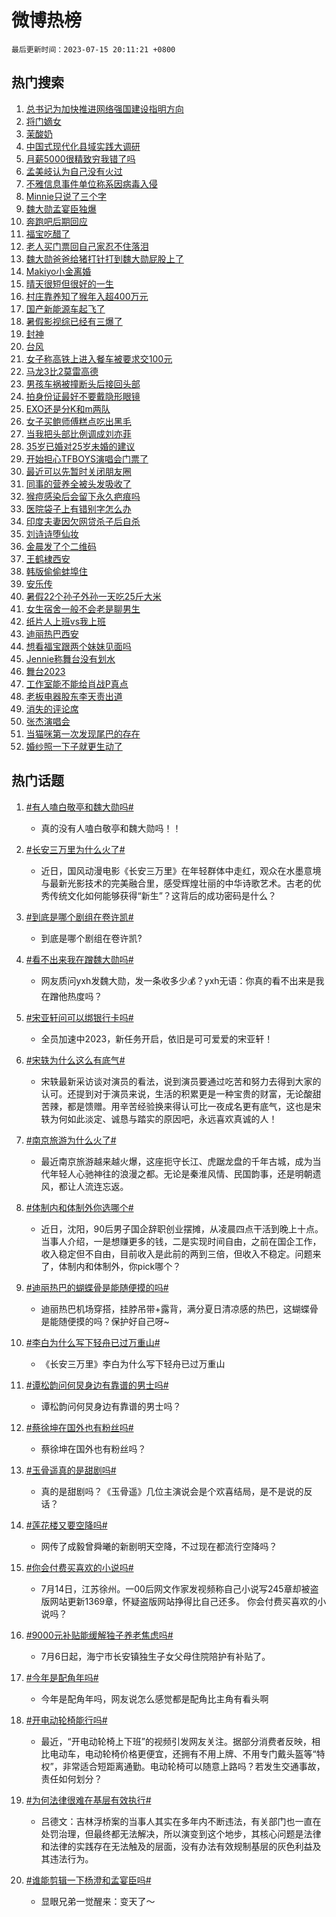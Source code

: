 # 微博热榜

`最后更新时间：2023-07-15 20:11:21 +0800`

## 热门搜索

1. [总书记为加快推进网络强国建设指明方向](https://m.weibo.cn/search?containerid=100103type%3D1%26t%3D10%26q%3D%23%E6%80%BB%E4%B9%A6%E8%AE%B0%E4%B8%BA%E5%8A%A0%E5%BF%AB%E6%8E%A8%E8%BF%9B%E7%BD%91%E7%BB%9C%E5%BC%BA%E5%9B%BD%E5%BB%BA%E8%AE%BE%E6%8C%87%E6%98%8E%E6%96%B9%E5%90%91%23&stream_entry_id=51&isnewpage=1&extparam=seat%3D1%26filter_type%3Drealtimehot%26pos%3D0%26stream_entry_id%3D51%26c_type%3D51%26dgr%3D0%26cate%3D10103%26display_time%3D1689423079%26pre_seqid%3D168942307971301970039&luicode=10000011&lfid=106003type%253D25%2526t%253D3%2526disable_hot%253D1%2526filter_type%253Drealtimehot)
1. [将门嫡女](https://m.weibo.cn/search?containerid=100103type%3D1%26t%3D10%26q%3D%23%E5%B0%86%E9%97%A8%E5%AB%A1%E5%A5%B3%23&stream_entry_id=31&isnewpage=1&extparam=seat%3D1%26cate%3D5001%26flag%3D1%26realpos%3D1%26stream_entry_id%3D31%26lcate%3D5001%26filter_type%3Drealtimehot%26pos%3D0%26q%3D%2523%25E5%25B0%2586%25E9%2597%25A8%25E5%25AB%25A1%25E5%25A5%25B3%2523%26dgr%3D0%26band_rank%3D1%26c_type%3D31%26display_time%3D1689423079%26pre_seqid%3D168942307971301970039&luicode=10000011&lfid=106003type%253D25%2526t%253D3%2526disable_hot%253D1%2526filter_type%253Drealtimehot)
1. [茉酸奶](https://m.weibo.cn/search?containerid=100103type%3D1%26t%3D10%26q%3D%E8%8C%89%E9%85%B8%E5%A5%B6&stream_entry_id=31&isnewpage=1&extparam=seat%3D1%26cate%3D5001%26flag%3D2%26realpos%3D2%26stream_entry_id%3D31%26lcate%3D5001%26filter_type%3Drealtimehot%26pos%3D1%26q%3D%25E8%258C%2589%25E9%2585%25B8%25E5%25A5%25B6%26dgr%3D0%26band_rank%3D2%26c_type%3D31%26display_time%3D1689423079%26pre_seqid%3D168942307971301970039&luicode=10000011&lfid=106003type%253D25%2526t%253D3%2526disable_hot%253D1%2526filter_type%253Drealtimehot)
1. [中国式现代化县域实践大调研](https://m.weibo.cn/search?containerid=100103type%3D1%26t%3D10%26q%3D%23%E4%B8%AD%E5%9B%BD%E5%BC%8F%E7%8E%B0%E4%BB%A3%E5%8C%96%E5%8E%BF%E5%9F%9F%E5%AE%9E%E8%B7%B5%E5%A4%A7%E8%B0%83%E7%A0%94%23&stream_entry_id=31&isnewpage=1&extparam=seat%3D1%26cate%3D5001%26flag%3D0%26realpos%3D3%26stream_entry_id%3D31%26lcate%3D5001%26filter_type%3Drealtimehot%26pos%3D2%26q%3D%2523%25E4%25B8%25AD%25E5%259B%25BD%25E5%25BC%258F%25E7%258E%25B0%25E4%25BB%25A3%25E5%258C%2596%25E5%258E%25BF%25E5%259F%259F%25E5%25AE%259E%25E8%25B7%25B5%25E5%25A4%25A7%25E8%25B0%2583%25E7%25A0%2594%2523%26dgr%3D0%26band_rank%3D3%26c_type%3D31%26display_time%3D1689423079%26pre_seqid%3D168942307971301970039&luicode=10000011&lfid=106003type%253D25%2526t%253D3%2526disable_hot%253D1%2526filter_type%253Drealtimehot)
1. [月薪5000很精致穷我错了吗](https://m.weibo.cn/search?containerid=100103type%3D1%26t%3D10%26q%3D%E6%9C%88%E8%96%AA5000%E5%BE%88%E7%B2%BE%E8%87%B4%E7%A9%B7%E6%88%91%E9%94%99%E4%BA%86%E5%90%97&stream_entry_id=31&isnewpage=1&extparam=seat%3D1%26cate%3D5001%26stream_entry_id%3D31%26lcate%3D5001%26filter_type%3Drealtimehot%26adid%3D196247%26q%3D%25E6%259C%2588%25E8%2596%25AA5000%25E5%25BE%2588%25E7%25B2%25BE%25E8%2587%25B4%25E7%25A9%25B7%25E6%2588%2591%25E9%2594%2599%25E4%25BA%2586%25E5%2590%2597%26dgr%3D0%26is_ad_pos%3D1%26c_type%3D31%26pos%3D3%26band_rank%3D4%26display_time%3D1689423079%26pre_seqid%3D168942307971301970039&luicode=10000011&lfid=106003type%253D25%2526t%253D3%2526disable_hot%253D1%2526filter_type%253Drealtimehot)
1. [孟美岐认为自己没有火过](https://m.weibo.cn/search?containerid=100103type%3D1%26t%3D10%26q%3D%23%E5%AD%9F%E7%BE%8E%E5%B2%90%E8%AE%A4%E4%B8%BA%E8%87%AA%E5%B7%B1%E6%B2%A1%E6%9C%89%E7%81%AB%E8%BF%87%23&stream_entry_id=31&isnewpage=1&extparam=seat%3D1%26cate%3D5001%26flag%3D1%26realpos%3D4%26stream_entry_id%3D31%26lcate%3D5001%26filter_type%3Drealtimehot%26pos%3D4%26q%3D%2523%25E5%25AD%259F%25E7%25BE%258E%25E5%25B2%2590%25E8%25AE%25A4%25E4%25B8%25BA%25E8%2587%25AA%25E5%25B7%25B1%25E6%25B2%25A1%25E6%259C%2589%25E7%2581%25AB%25E8%25BF%2587%2523%26dgr%3D0%26band_rank%3D4%26c_type%3D31%26display_time%3D1689423079%26pre_seqid%3D168942307971301970039&luicode=10000011&lfid=106003type%253D25%2526t%253D3%2526disable_hot%253D1%2526filter_type%253Drealtimehot)
1. [不雅信息事件单位称系因病毒入侵](https://m.weibo.cn/search?containerid=100103type%3D1%26t%3D10%26q%3D%23%E4%B8%8D%E9%9B%85%E4%BF%A1%E6%81%AF%E4%BA%8B%E4%BB%B6%E5%8D%95%E4%BD%8D%E7%A7%B0%E7%B3%BB%E5%9B%A0%E7%97%85%E6%AF%92%E5%85%A5%E4%BE%B5%23&stream_entry_id=31&isnewpage=1&extparam=seat%3D1%26cate%3D5001%26flag%3D0%26realpos%3D5%26stream_entry_id%3D31%26lcate%3D5001%26filter_type%3Drealtimehot%26pos%3D5%26q%3D%2523%25E4%25B8%258D%25E9%259B%2585%25E4%25BF%25A1%25E6%2581%25AF%25E4%25BA%258B%25E4%25BB%25B6%25E5%258D%2595%25E4%25BD%258D%25E7%25A7%25B0%25E7%25B3%25BB%25E5%259B%25A0%25E7%2597%2585%25E6%25AF%2592%25E5%2585%25A5%25E4%25BE%25B5%2523%26dgr%3D0%26band_rank%3D5%26c_type%3D31%26display_time%3D1689423079%26pre_seqid%3D168942307971301970039&luicode=10000011&lfid=106003type%253D25%2526t%253D3%2526disable_hot%253D1%2526filter_type%253Drealtimehot)
1. [Minnie只说了三个字](https://m.weibo.cn/search?containerid=100103type%3D1%26t%3D10%26q%3D%23Minnie%E5%8F%AA%E8%AF%B4%E4%BA%86%E4%B8%89%E4%B8%AA%E5%AD%97%23&stream_entry_id=31&isnewpage=1&extparam=seat%3D1%26cate%3D5001%26flag%3D0%26realpos%3D6%26stream_entry_id%3D31%26lcate%3D5001%26filter_type%3Drealtimehot%26pos%3D6%26q%3D%2523Minnie%25E5%258F%25AA%25E8%25AF%25B4%25E4%25BA%2586%25E4%25B8%2589%25E4%25B8%25AA%25E5%25AD%2597%2523%26dgr%3D0%26band_rank%3D6%26c_type%3D31%26display_time%3D1689423079%26pre_seqid%3D168942307971301970039&luicode=10000011&lfid=106003type%253D25%2526t%253D3%2526disable_hot%253D1%2526filter_type%253Drealtimehot)
1. [魏大勋孟宴臣独爆](https://m.weibo.cn/search?containerid=100103type%3D1%26t%3D10%26q%3D%23%E9%AD%8F%E5%A4%A7%E5%8B%8B%E5%AD%9F%E5%AE%B4%E8%87%A3%E7%8B%AC%E7%88%86%23&stream_entry_id=31&isnewpage=1&extparam=seat%3D1%26cate%3D5001%26flag%3D0%26realpos%3D7%26stream_entry_id%3D31%26lcate%3D5001%26filter_type%3Drealtimehot%26pos%3D7%26q%3D%2523%25E9%25AD%258F%25E5%25A4%25A7%25E5%258B%258B%25E5%25AD%259F%25E5%25AE%25B4%25E8%2587%25A3%25E7%258B%25AC%25E7%2588%2586%2523%26dgr%3D0%26band_rank%3D7%26c_type%3D31%26display_time%3D1689423079%26pre_seqid%3D168942307971301970039&luicode=10000011&lfid=106003type%253D25%2526t%253D3%2526disable_hot%253D1%2526filter_type%253Drealtimehot)
1. [奔跑吧后期回应](https://m.weibo.cn/search?containerid=100103type%3D1%26t%3D10%26q%3D%23%E5%A5%94%E8%B7%91%E5%90%A7%E5%90%8E%E6%9C%9F%E5%9B%9E%E5%BA%94%23&stream_entry_id=31&isnewpage=1&extparam=seat%3D1%26cate%3D5001%26flag%3D2%26realpos%3D8%26stream_entry_id%3D31%26lcate%3D5001%26filter_type%3Drealtimehot%26pos%3D8%26q%3D%2523%25E5%25A5%2594%25E8%25B7%2591%25E5%2590%25A7%25E5%2590%258E%25E6%259C%259F%25E5%259B%259E%25E5%25BA%2594%2523%26dgr%3D0%26band_rank%3D8%26c_type%3D31%26display_time%3D1689423079%26pre_seqid%3D168942307971301970039&luicode=10000011&lfid=106003type%253D25%2526t%253D3%2526disable_hot%253D1%2526filter_type%253Drealtimehot)
1. [福宝吃醋了](https://m.weibo.cn/search?containerid=100103type%3D1%26t%3D10%26q%3D%23%E7%A6%8F%E5%AE%9D%E5%90%83%E9%86%8B%E4%BA%86%23&stream_entry_id=31&isnewpage=1&extparam=seat%3D1%26cate%3D5001%26flag%3D32768%26realpos%3D9%26stream_entry_id%3D31%26lcate%3D5001%26filter_type%3Drealtimehot%26pos%3D9%26q%3D%2523%25E7%25A6%258F%25E5%25AE%259D%25E5%2590%2583%25E9%2586%258B%25E4%25BA%2586%2523%26dgr%3D0%26band_rank%3D9%26c_type%3D31%26display_time%3D1689423079%26pre_seqid%3D168942307971301970039&luicode=10000011&lfid=106003type%253D25%2526t%253D3%2526disable_hot%253D1%2526filter_type%253Drealtimehot)
1. [老人买门票回自己家忍不住落泪](https://m.weibo.cn/search?containerid=100103type%3D1%26t%3D10%26q%3D%23%E8%80%81%E4%BA%BA%E4%B9%B0%E9%97%A8%E7%A5%A8%E5%9B%9E%E8%87%AA%E5%B7%B1%E5%AE%B6%E5%BF%8D%E4%B8%8D%E4%BD%8F%E8%90%BD%E6%B3%AA%23&stream_entry_id=31&isnewpage=1&extparam=seat%3D1%26cate%3D5001%26flag%3D0%26realpos%3D10%26stream_entry_id%3D31%26lcate%3D5001%26filter_type%3Drealtimehot%26pos%3D10%26q%3D%2523%25E8%2580%2581%25E4%25BA%25BA%25E4%25B9%25B0%25E9%2597%25A8%25E7%25A5%25A8%25E5%259B%259E%25E8%2587%25AA%25E5%25B7%25B1%25E5%25AE%25B6%25E5%25BF%258D%25E4%25B8%258D%25E4%25BD%258F%25E8%2590%25BD%25E6%25B3%25AA%2523%26dgr%3D0%26band_rank%3D10%26c_type%3D31%26display_time%3D1689423079%26pre_seqid%3D168942307971301970039&luicode=10000011&lfid=106003type%253D25%2526t%253D3%2526disable_hot%253D1%2526filter_type%253Drealtimehot)
1. [魏大勋爸爸给猪打针打到魏大勋屁股上了](https://m.weibo.cn/search?containerid=100103type%3D1%26t%3D10%26q%3D%23%E9%AD%8F%E5%A4%A7%E5%8B%8B%E7%88%B8%E7%88%B8%E7%BB%99%E7%8C%AA%E6%89%93%E9%92%88%E6%89%93%E5%88%B0%E9%AD%8F%E5%A4%A7%E5%8B%8B%E5%B1%81%E8%82%A1%E4%B8%8A%E4%BA%86%23&stream_entry_id=31&isnewpage=1&extparam=seat%3D1%26cate%3D5001%26flag%3D2%26realpos%3D11%26stream_entry_id%3D31%26lcate%3D5001%26filter_type%3Drealtimehot%26pos%3D11%26q%3D%2523%25E9%25AD%258F%25E5%25A4%25A7%25E5%258B%258B%25E7%2588%25B8%25E7%2588%25B8%25E7%25BB%2599%25E7%258C%25AA%25E6%2589%2593%25E9%2592%2588%25E6%2589%2593%25E5%2588%25B0%25E9%25AD%258F%25E5%25A4%25A7%25E5%258B%258B%25E5%25B1%2581%25E8%2582%25A1%25E4%25B8%258A%25E4%25BA%2586%2523%26dgr%3D0%26band_rank%3D11%26c_type%3D31%26display_time%3D1689423079%26pre_seqid%3D168942307971301970039&luicode=10000011&lfid=106003type%253D25%2526t%253D3%2526disable_hot%253D1%2526filter_type%253Drealtimehot)
1. [Makiyo小金离婚](https://m.weibo.cn/search?containerid=100103type%3D1%26t%3D10%26q%3D%23Makiyo%E5%B0%8F%E9%87%91%E7%A6%BB%E5%A9%9A%23&stream_entry_id=31&isnewpage=1&extparam=seat%3D1%26cate%3D5001%26flag%3D2%26realpos%3D12%26stream_entry_id%3D31%26lcate%3D5001%26filter_type%3Drealtimehot%26pos%3D12%26q%3D%2523Makiyo%25E5%25B0%258F%25E9%2587%2591%25E7%25A6%25BB%25E5%25A9%259A%2523%26dgr%3D0%26band_rank%3D12%26c_type%3D31%26display_time%3D1689423079%26pre_seqid%3D168942307971301970039&luicode=10000011&lfid=106003type%253D25%2526t%253D3%2526disable_hot%253D1%2526filter_type%253Drealtimehot)
1. [晴天很短但很好的一生](https://m.weibo.cn/search?containerid=100103type%3D1%26t%3D10%26q%3D%E6%99%B4%E5%A4%A9%E5%BE%88%E7%9F%AD%E4%BD%86%E5%BE%88%E5%A5%BD%E7%9A%84%E4%B8%80%E7%94%9F&stream_entry_id=31&isnewpage=1&extparam=seat%3D1%26cate%3D5001%26flag%3D0%26realpos%3D13%26stream_entry_id%3D31%26lcate%3D5001%26filter_type%3Drealtimehot%26pos%3D13%26q%3D%25E6%2599%25B4%25E5%25A4%25A9%25E5%25BE%2588%25E7%259F%25AD%25E4%25BD%2586%25E5%25BE%2588%25E5%25A5%25BD%25E7%259A%2584%25E4%25B8%2580%25E7%2594%259F%26dgr%3D0%26band_rank%3D13%26c_type%3D31%26display_time%3D1689423079%26pre_seqid%3D168942307971301970039&luicode=10000011&lfid=106003type%253D25%2526t%253D3%2526disable_hot%253D1%2526filter_type%253Drealtimehot)
1. [村庄靠养知了猴年入超400万元](https://m.weibo.cn/search?containerid=100103type%3D1%26t%3D10%26q%3D%23%E6%9D%91%E5%BA%84%E9%9D%A0%E5%85%BB%E7%9F%A5%E4%BA%86%E7%8C%B4%E5%B9%B4%E5%85%A5%E8%B6%85400%E4%B8%87%E5%85%83%23&stream_entry_id=31&isnewpage=1&extparam=seat%3D1%26cate%3D5001%26flag%3D32768%26realpos%3D14%26stream_entry_id%3D31%26lcate%3D5001%26filter_type%3Drealtimehot%26pos%3D14%26q%3D%2523%25E6%259D%2591%25E5%25BA%2584%25E9%259D%25A0%25E5%2585%25BB%25E7%259F%25A5%25E4%25BA%2586%25E7%258C%25B4%25E5%25B9%25B4%25E5%2585%25A5%25E8%25B6%2585400%25E4%25B8%2587%25E5%2585%2583%2523%26dgr%3D0%26band_rank%3D14%26c_type%3D31%26display_time%3D1689423079%26pre_seqid%3D168942307971301970039&luicode=10000011&lfid=106003type%253D25%2526t%253D3%2526disable_hot%253D1%2526filter_type%253Drealtimehot)
1. [国产新能源车起飞了](https://m.weibo.cn/search?containerid=100103type%3D1%26t%3D10%26q%3D%23%E5%9B%BD%E4%BA%A7%E6%96%B0%E8%83%BD%E6%BA%90%E8%BD%A6%E8%B5%B7%E9%A3%9E%E4%BA%86%23&stream_entry_id=31&isnewpage=1&extparam=seat%3D1%26cate%3D5001%26flag%3D0%26realpos%3D15%26stream_entry_id%3D31%26lcate%3D5001%26adid%3D196343%26q%3D%2523%25E5%259B%25BD%25E4%25BA%25A7%25E6%2596%25B0%25E8%2583%25BD%25E6%25BA%2590%25E8%25BD%25A6%25E8%25B5%25B7%25E9%25A3%259E%25E4%25BA%2586%2523%26dgr%3D0%26band_rank%3D15%26c_type%3D31%26pos%3D15%26filter_type%3Drealtimehot%26display_time%3D1689423079%26pre_seqid%3D168942307971301970039&luicode=10000011&lfid=106003type%253D25%2526t%253D3%2526disable_hot%253D1%2526filter_type%253Drealtimehot)
1. [暑假影视综已经有三爆了](https://m.weibo.cn/search?containerid=100103type%3D1%26t%3D10%26q%3D%23%E6%9A%91%E5%81%87%E5%BD%B1%E8%A7%86%E7%BB%BC%E5%B7%B2%E7%BB%8F%E6%9C%89%E4%B8%89%E7%88%86%E4%BA%86%23&stream_entry_id=31&isnewpage=1&extparam=seat%3D1%26cate%3D5001%26flag%3D0%26realpos%3D16%26stream_entry_id%3D31%26lcate%3D5001%26filter_type%3Drealtimehot%26pos%3D16%26q%3D%2523%25E6%259A%2591%25E5%2581%2587%25E5%25BD%25B1%25E8%25A7%2586%25E7%25BB%25BC%25E5%25B7%25B2%25E7%25BB%258F%25E6%259C%2589%25E4%25B8%2589%25E7%2588%2586%25E4%25BA%2586%2523%26dgr%3D0%26band_rank%3D16%26c_type%3D31%26display_time%3D1689423079%26pre_seqid%3D168942307971301970039&luicode=10000011&lfid=106003type%253D25%2526t%253D3%2526disable_hot%253D1%2526filter_type%253Drealtimehot)
1. [封神](https://m.weibo.cn/search?containerid=100103type%3D1%26t%3D10%26q%3D%E5%B0%81%E7%A5%9E&stream_entry_id=31&isnewpage=1&extparam=seat%3D1%26cate%3D5001%26flag%3D1%26realpos%3D17%26stream_entry_id%3D31%26lcate%3D5001%26filter_type%3Drealtimehot%26pos%3D17%26q%3D%25E5%25B0%2581%25E7%25A5%259E%26dgr%3D0%26band_rank%3D17%26c_type%3D31%26display_time%3D1689423079%26pre_seqid%3D168942307971301970039&luicode=10000011&lfid=106003type%253D25%2526t%253D3%2526disable_hot%253D1%2526filter_type%253Drealtimehot)
1. [台风](https://m.weibo.cn/search?containerid=100103type%3D1%26t%3D10%26q%3D%E5%8F%B0%E9%A3%8E&stream_entry_id=31&isnewpage=1&extparam=seat%3D1%26cate%3D5001%26flag%3D0%26realpos%3D18%26stream_entry_id%3D31%26lcate%3D5001%26filter_type%3Drealtimehot%26pos%3D18%26q%3D%25E5%258F%25B0%25E9%25A3%258E%26dgr%3D0%26band_rank%3D18%26c_type%3D31%26display_time%3D1689423079%26pre_seqid%3D168942307971301970039&luicode=10000011&lfid=106003type%253D25%2526t%253D3%2526disable_hot%253D1%2526filter_type%253Drealtimehot)
1. [女子称高铁上进入餐车被要求交100元](https://m.weibo.cn/search?containerid=100103type%3D1%26t%3D10%26q%3D%23%E5%A5%B3%E5%AD%90%E7%A7%B0%E9%AB%98%E9%93%81%E4%B8%8A%E8%BF%9B%E5%85%A5%E9%A4%90%E8%BD%A6%E8%A2%AB%E8%A6%81%E6%B1%82%E4%BA%A4100%E5%85%83%23&stream_entry_id=31&isnewpage=1&extparam=seat%3D1%26cate%3D5001%26flag%3D0%26realpos%3D19%26stream_entry_id%3D31%26lcate%3D5001%26filter_type%3Drealtimehot%26pos%3D19%26q%3D%2523%25E5%25A5%25B3%25E5%25AD%2590%25E7%25A7%25B0%25E9%25AB%2598%25E9%2593%2581%25E4%25B8%258A%25E8%25BF%259B%25E5%2585%25A5%25E9%25A4%2590%25E8%25BD%25A6%25E8%25A2%25AB%25E8%25A6%2581%25E6%25B1%2582%25E4%25BA%25A4100%25E5%2585%2583%2523%26dgr%3D0%26band_rank%3D19%26c_type%3D31%26display_time%3D1689423079%26pre_seqid%3D168942307971301970039&luicode=10000011&lfid=106003type%253D25%2526t%253D3%2526disable_hot%253D1%2526filter_type%253Drealtimehot)
1. [马龙3比2莫雷高德](https://m.weibo.cn/search?containerid=100103type%3D1%26t%3D10%26q%3D%23%E9%A9%AC%E9%BE%993%E6%AF%942%E8%8E%AB%E9%9B%B7%E9%AB%98%E5%BE%B7%23&stream_entry_id=31&isnewpage=1&extparam=seat%3D1%26cate%3D5001%26flag%3D1%26realpos%3D20%26stream_entry_id%3D31%26lcate%3D5001%26filter_type%3Drealtimehot%26pos%3D20%26q%3D%2523%25E9%25A9%25AC%25E9%25BE%25993%25E6%25AF%25942%25E8%258E%25AB%25E9%259B%25B7%25E9%25AB%2598%25E5%25BE%25B7%2523%26dgr%3D0%26band_rank%3D20%26c_type%3D31%26display_time%3D1689423079%26pre_seqid%3D168942307971301970039&luicode=10000011&lfid=106003type%253D25%2526t%253D3%2526disable_hot%253D1%2526filter_type%253Drealtimehot)
1. [男孩车祸被撞断头后接回头部](https://m.weibo.cn/search?containerid=100103type%3D1%26t%3D10%26q%3D%23%E7%94%B7%E5%AD%A9%E8%BD%A6%E7%A5%B8%E8%A2%AB%E6%92%9E%E6%96%AD%E5%A4%B4%E5%90%8E%E6%8E%A5%E5%9B%9E%E5%A4%B4%E9%83%A8%23&stream_entry_id=31&isnewpage=1&extparam=seat%3D1%26cate%3D5001%26flag%3D1%26realpos%3D21%26stream_entry_id%3D31%26lcate%3D5001%26filter_type%3Drealtimehot%26pos%3D21%26q%3D%2523%25E7%2594%25B7%25E5%25AD%25A9%25E8%25BD%25A6%25E7%25A5%25B8%25E8%25A2%25AB%25E6%2592%259E%25E6%2596%25AD%25E5%25A4%25B4%25E5%2590%258E%25E6%258E%25A5%25E5%259B%259E%25E5%25A4%25B4%25E9%2583%25A8%2523%26dgr%3D0%26band_rank%3D21%26c_type%3D31%26display_time%3D1689423079%26pre_seqid%3D168942307971301970039&luicode=10000011&lfid=106003type%253D25%2526t%253D3%2526disable_hot%253D1%2526filter_type%253Drealtimehot)
1. [拍身份证最好不要戴隐形眼镜](https://m.weibo.cn/search?containerid=100103type%3D1%26t%3D10%26q%3D%23%E6%8B%8D%E8%BA%AB%E4%BB%BD%E8%AF%81%E6%9C%80%E5%A5%BD%E4%B8%8D%E8%A6%81%E6%88%B4%E9%9A%90%E5%BD%A2%E7%9C%BC%E9%95%9C%23&stream_entry_id=31&isnewpage=1&extparam=seat%3D1%26cate%3D5001%26flag%3D1%26realpos%3D22%26stream_entry_id%3D31%26lcate%3D5001%26filter_type%3Drealtimehot%26pos%3D22%26q%3D%2523%25E6%258B%258D%25E8%25BA%25AB%25E4%25BB%25BD%25E8%25AF%2581%25E6%259C%2580%25E5%25A5%25BD%25E4%25B8%258D%25E8%25A6%2581%25E6%2588%25B4%25E9%259A%2590%25E5%25BD%25A2%25E7%259C%25BC%25E9%2595%259C%2523%26dgr%3D0%26band_rank%3D22%26c_type%3D31%26display_time%3D1689423079%26pre_seqid%3D168942307971301970039&luicode=10000011&lfid=106003type%253D25%2526t%253D3%2526disable_hot%253D1%2526filter_type%253Drealtimehot)
1. [EXO还是分K和m两队](https://m.weibo.cn/search?containerid=100103type%3D1%26t%3D10%26q%3D%23EXO%E8%BF%98%E6%98%AF%E5%88%86K%E5%92%8Cm%E4%B8%A4%E9%98%9F%23&stream_entry_id=31&isnewpage=1&extparam=seat%3D1%26cate%3D5001%26flag%3D1%26realpos%3D23%26stream_entry_id%3D31%26lcate%3D5001%26filter_type%3Drealtimehot%26pos%3D23%26q%3D%2523EXO%25E8%25BF%2598%25E6%2598%25AF%25E5%2588%2586K%25E5%2592%258Cm%25E4%25B8%25A4%25E9%2598%259F%2523%26dgr%3D0%26band_rank%3D23%26c_type%3D31%26display_time%3D1689423079%26pre_seqid%3D168942307971301970039&luicode=10000011&lfid=106003type%253D25%2526t%253D3%2526disable_hot%253D1%2526filter_type%253Drealtimehot)
1. [女子买鲍师傅糕点吃出黑毛](https://m.weibo.cn/search?containerid=100103type%3D1%26t%3D10%26q%3D%23%E5%A5%B3%E5%AD%90%E4%B9%B0%E9%B2%8D%E5%B8%88%E5%82%85%E7%B3%95%E7%82%B9%E5%90%83%E5%87%BA%E9%BB%91%E6%AF%9B%23&stream_entry_id=31&isnewpage=1&extparam=seat%3D1%26cate%3D5001%26flag%3D1%26realpos%3D24%26stream_entry_id%3D31%26lcate%3D5001%26filter_type%3Drealtimehot%26pos%3D24%26q%3D%2523%25E5%25A5%25B3%25E5%25AD%2590%25E4%25B9%25B0%25E9%25B2%258D%25E5%25B8%2588%25E5%2582%2585%25E7%25B3%2595%25E7%2582%25B9%25E5%2590%2583%25E5%2587%25BA%25E9%25BB%2591%25E6%25AF%259B%2523%26dgr%3D0%26band_rank%3D24%26c_type%3D31%26display_time%3D1689423079%26pre_seqid%3D168942307971301970039&luicode=10000011&lfid=106003type%253D25%2526t%253D3%2526disable_hot%253D1%2526filter_type%253Drealtimehot)
1. [当我把头部比例调成刘亦菲](https://m.weibo.cn/search?containerid=100103type%3D1%26t%3D10%26q%3D%23%E5%BD%93%E6%88%91%E6%8A%8A%E5%A4%B4%E9%83%A8%E6%AF%94%E4%BE%8B%E8%B0%83%E6%88%90%E5%88%98%E4%BA%A6%E8%8F%B2%23&stream_entry_id=31&isnewpage=1&extparam=seat%3D1%26cate%3D5001%26flag%3D1%26realpos%3D25%26stream_entry_id%3D31%26lcate%3D5001%26filter_type%3Drealtimehot%26pos%3D25%26q%3D%2523%25E5%25BD%2593%25E6%2588%2591%25E6%258A%258A%25E5%25A4%25B4%25E9%2583%25A8%25E6%25AF%2594%25E4%25BE%258B%25E8%25B0%2583%25E6%2588%2590%25E5%2588%2598%25E4%25BA%25A6%25E8%258F%25B2%2523%26dgr%3D0%26band_rank%3D25%26c_type%3D31%26display_time%3D1689423079%26pre_seqid%3D168942307971301970039&luicode=10000011&lfid=106003type%253D25%2526t%253D3%2526disable_hot%253D1%2526filter_type%253Drealtimehot)
1. [35岁已婚对25岁未婚的建议](https://m.weibo.cn/search?containerid=100103type%3D1%26t%3D10%26q%3D%2335%E5%B2%81%E5%B7%B2%E5%A9%9A%E5%AF%B925%E5%B2%81%E6%9C%AA%E5%A9%9A%E7%9A%84%E5%BB%BA%E8%AE%AE%23&stream_entry_id=31&isnewpage=1&extparam=seat%3D1%26cate%3D5001%26flag%3D0%26realpos%3D26%26stream_entry_id%3D31%26lcate%3D5001%26filter_type%3Drealtimehot%26pos%3D26%26q%3D%252335%25E5%25B2%2581%25E5%25B7%25B2%25E5%25A9%259A%25E5%25AF%25B925%25E5%25B2%2581%25E6%259C%25AA%25E5%25A9%259A%25E7%259A%2584%25E5%25BB%25BA%25E8%25AE%25AE%2523%26dgr%3D0%26band_rank%3D26%26c_type%3D31%26display_time%3D1689423079%26pre_seqid%3D168942307971301970039&luicode=10000011&lfid=106003type%253D25%2526t%253D3%2526disable_hot%253D1%2526filter_type%253Drealtimehot)
1. [开始担心TFBOYS演唱会门票了](https://m.weibo.cn/search?containerid=100103type%3D1%26t%3D10%26q%3D%23%E5%BC%80%E5%A7%8B%E6%8B%85%E5%BF%83TFBOYS%E6%BC%94%E5%94%B1%E4%BC%9A%E9%97%A8%E7%A5%A8%E4%BA%86%23&stream_entry_id=31&isnewpage=1&extparam=seat%3D1%26cate%3D5001%26flag%3D0%26realpos%3D27%26stream_entry_id%3D31%26lcate%3D5001%26filter_type%3Drealtimehot%26pos%3D27%26q%3D%2523%25E5%25BC%2580%25E5%25A7%258B%25E6%258B%2585%25E5%25BF%2583TFBOYS%25E6%25BC%2594%25E5%2594%25B1%25E4%25BC%259A%25E9%2597%25A8%25E7%25A5%25A8%25E4%25BA%2586%2523%26dgr%3D0%26band_rank%3D27%26c_type%3D31%26display_time%3D1689423079%26pre_seqid%3D168942307971301970039&luicode=10000011&lfid=106003type%253D25%2526t%253D3%2526disable_hot%253D1%2526filter_type%253Drealtimehot)
1. [最近可以先暂时关闭朋友圈](https://m.weibo.cn/search?containerid=100103type%3D1%26t%3D10%26q%3D%23%E6%9C%80%E8%BF%91%E5%8F%AF%E4%BB%A5%E5%85%88%E6%9A%82%E6%97%B6%E5%85%B3%E9%97%AD%E6%9C%8B%E5%8F%8B%E5%9C%88%23&stream_entry_id=31&isnewpage=1&extparam=seat%3D1%26cate%3D5001%26flag%3D1%26realpos%3D28%26stream_entry_id%3D31%26lcate%3D5001%26filter_type%3Drealtimehot%26pos%3D28%26q%3D%2523%25E6%259C%2580%25E8%25BF%2591%25E5%258F%25AF%25E4%25BB%25A5%25E5%2585%2588%25E6%259A%2582%25E6%2597%25B6%25E5%2585%25B3%25E9%2597%25AD%25E6%259C%258B%25E5%258F%258B%25E5%259C%2588%2523%26dgr%3D0%26band_rank%3D28%26c_type%3D31%26display_time%3D1689423079%26pre_seqid%3D168942307971301970039&luicode=10000011&lfid=106003type%253D25%2526t%253D3%2526disable_hot%253D1%2526filter_type%253Drealtimehot)
1. [同事的营养全被头发吸收了](https://m.weibo.cn/search?containerid=100103type%3D1%26t%3D10%26q%3D%23%E5%90%8C%E4%BA%8B%E7%9A%84%E8%90%A5%E5%85%BB%E5%85%A8%E8%A2%AB%E5%A4%B4%E5%8F%91%E5%90%B8%E6%94%B6%E4%BA%86%23&stream_entry_id=31&isnewpage=1&extparam=seat%3D1%26cate%3D5001%26flag%3D1%26realpos%3D29%26stream_entry_id%3D31%26lcate%3D5001%26filter_type%3Drealtimehot%26pos%3D29%26q%3D%2523%25E5%2590%258C%25E4%25BA%258B%25E7%259A%2584%25E8%2590%25A5%25E5%2585%25BB%25E5%2585%25A8%25E8%25A2%25AB%25E5%25A4%25B4%25E5%258F%2591%25E5%2590%25B8%25E6%2594%25B6%25E4%25BA%2586%2523%26dgr%3D0%26band_rank%3D29%26c_type%3D31%26display_time%3D1689423079%26pre_seqid%3D168942307971301970039&luicode=10000011&lfid=106003type%253D25%2526t%253D3%2526disable_hot%253D1%2526filter_type%253Drealtimehot)
1. [猴痘感染后会留下永久疤痕吗](https://m.weibo.cn/search?containerid=100103type%3D1%26t%3D10%26q%3D%23%E7%8C%B4%E7%97%98%E6%84%9F%E6%9F%93%E5%90%8E%E4%BC%9A%E7%95%99%E4%B8%8B%E6%B0%B8%E4%B9%85%E7%96%A4%E7%97%95%E5%90%97%23&stream_entry_id=31&isnewpage=1&extparam=seat%3D1%26cate%3D5001%26flag%3D0%26realpos%3D30%26stream_entry_id%3D31%26lcate%3D5001%26filter_type%3Drealtimehot%26pos%3D30%26q%3D%2523%25E7%258C%25B4%25E7%2597%2598%25E6%2584%259F%25E6%259F%2593%25E5%2590%258E%25E4%25BC%259A%25E7%2595%2599%25E4%25B8%258B%25E6%25B0%25B8%25E4%25B9%2585%25E7%2596%25A4%25E7%2597%2595%25E5%2590%2597%2523%26dgr%3D0%26band_rank%3D30%26c_type%3D31%26display_time%3D1689423079%26pre_seqid%3D168942307971301970039&luicode=10000011&lfid=106003type%253D25%2526t%253D3%2526disable_hot%253D1%2526filter_type%253Drealtimehot)
1. [医院袋子上有错别字怎么办](https://m.weibo.cn/search?containerid=100103type%3D1%26t%3D10%26q%3D%23%E5%8C%BB%E9%99%A2%E8%A2%8B%E5%AD%90%E4%B8%8A%E6%9C%89%E9%94%99%E5%88%AB%E5%AD%97%E6%80%8E%E4%B9%88%E5%8A%9E%23&stream_entry_id=31&isnewpage=1&extparam=seat%3D1%26cate%3D5001%26flag%3D1%26realpos%3D31%26stream_entry_id%3D31%26lcate%3D5001%26filter_type%3Drealtimehot%26pos%3D31%26q%3D%2523%25E5%258C%25BB%25E9%2599%25A2%25E8%25A2%258B%25E5%25AD%2590%25E4%25B8%258A%25E6%259C%2589%25E9%2594%2599%25E5%2588%25AB%25E5%25AD%2597%25E6%2580%258E%25E4%25B9%2588%25E5%258A%259E%2523%26dgr%3D0%26band_rank%3D31%26c_type%3D31%26display_time%3D1689423079%26pre_seqid%3D168942307971301970039&luicode=10000011&lfid=106003type%253D25%2526t%253D3%2526disable_hot%253D1%2526filter_type%253Drealtimehot)
1. [印度夫妻因欠网贷杀子后自杀](https://m.weibo.cn/search?containerid=100103type%3D1%26t%3D10%26q%3D%23%E5%8D%B0%E5%BA%A6%E5%A4%AB%E5%A6%BB%E5%9B%A0%E6%AC%A0%E7%BD%91%E8%B4%B7%E6%9D%80%E5%AD%90%E5%90%8E%E8%87%AA%E6%9D%80%23&stream_entry_id=31&isnewpage=1&extparam=seat%3D1%26cate%3D5001%26flag%3D1%26realpos%3D32%26stream_entry_id%3D31%26lcate%3D5001%26filter_type%3Drealtimehot%26pos%3D32%26q%3D%2523%25E5%258D%25B0%25E5%25BA%25A6%25E5%25A4%25AB%25E5%25A6%25BB%25E5%259B%25A0%25E6%25AC%25A0%25E7%25BD%2591%25E8%25B4%25B7%25E6%259D%2580%25E5%25AD%2590%25E5%2590%258E%25E8%2587%25AA%25E6%259D%2580%2523%26dgr%3D0%26band_rank%3D32%26c_type%3D31%26display_time%3D1689423079%26pre_seqid%3D168942307971301970039&luicode=10000011&lfid=106003type%253D25%2526t%253D3%2526disable_hot%253D1%2526filter_type%253Drealtimehot)
1. [刘诗诗堕仙妆](https://m.weibo.cn/search?containerid=100103type%3D1%26t%3D10%26q%3D%E5%88%98%E8%AF%97%E8%AF%97%E5%A0%95%E4%BB%99%E5%A6%86&stream_entry_id=31&isnewpage=1&extparam=seat%3D1%26cate%3D5001%26flag%3D0%26realpos%3D33%26stream_entry_id%3D31%26lcate%3D5001%26filter_type%3Drealtimehot%26pos%3D33%26q%3D%25E5%2588%2598%25E8%25AF%2597%25E8%25AF%2597%25E5%25A0%2595%25E4%25BB%2599%25E5%25A6%2586%26dgr%3D0%26band_rank%3D33%26c_type%3D31%26display_time%3D1689423079%26pre_seqid%3D168942307971301970039&luicode=10000011&lfid=106003type%253D25%2526t%253D3%2526disable_hot%253D1%2526filter_type%253Drealtimehot)
1. [金晨发了个二维码](https://m.weibo.cn/search?containerid=100103type%3D1%26t%3D10%26q%3D%23%E9%87%91%E6%99%A8%E5%8F%91%E4%BA%86%E4%B8%AA%E4%BA%8C%E7%BB%B4%E7%A0%81%23&stream_entry_id=31&isnewpage=1&extparam=seat%3D1%26cate%3D5001%26flag%3D1%26realpos%3D34%26stream_entry_id%3D31%26lcate%3D5001%26filter_type%3Drealtimehot%26pos%3D34%26q%3D%2523%25E9%2587%2591%25E6%2599%25A8%25E5%258F%2591%25E4%25BA%2586%25E4%25B8%25AA%25E4%25BA%258C%25E7%25BB%25B4%25E7%25A0%2581%2523%26dgr%3D0%26band_rank%3D34%26c_type%3D31%26display_time%3D1689423079%26pre_seqid%3D168942307971301970039&luicode=10000011&lfid=106003type%253D25%2526t%253D3%2526disable_hot%253D1%2526filter_type%253Drealtimehot)
1. [王鹤棣西安](https://m.weibo.cn/search?containerid=100103type%3D1%26t%3D10%26q%3D%23%E7%8E%8B%E9%B9%A4%E6%A3%A3%E8%A5%BF%E5%AE%89%23&stream_entry_id=31&isnewpage=1&extparam=seat%3D1%26cate%3D5001%26flag%3D0%26realpos%3D35%26stream_entry_id%3D31%26lcate%3D5001%26filter_type%3Drealtimehot%26pos%3D35%26q%3D%2523%25E7%258E%258B%25E9%25B9%25A4%25E6%25A3%25A3%25E8%25A5%25BF%25E5%25AE%2589%2523%26dgr%3D0%26band_rank%3D35%26c_type%3D31%26display_time%3D1689423079%26pre_seqid%3D168942307971301970039&luicode=10000011&lfid=106003type%253D25%2526t%253D3%2526disable_hot%253D1%2526filter_type%253Drealtimehot)
1. [韩版偷偷蚌埠住](https://m.weibo.cn/search?containerid=100103type%3D1%26t%3D10%26q%3D%23%E9%9F%A9%E7%89%88%E5%81%B7%E5%81%B7%E8%9A%8C%E5%9F%A0%E4%BD%8F%23&stream_entry_id=31&isnewpage=1&extparam=seat%3D1%26cate%3D5001%26flag%3D1%26realpos%3D36%26stream_entry_id%3D31%26lcate%3D5001%26filter_type%3Drealtimehot%26pos%3D36%26q%3D%2523%25E9%259F%25A9%25E7%2589%2588%25E5%2581%25B7%25E5%2581%25B7%25E8%259A%258C%25E5%259F%25A0%25E4%25BD%258F%2523%26dgr%3D0%26band_rank%3D36%26c_type%3D31%26display_time%3D1689423079%26pre_seqid%3D168942307971301970039&luicode=10000011&lfid=106003type%253D25%2526t%253D3%2526disable_hot%253D1%2526filter_type%253Drealtimehot)
1. [安乐传](https://m.weibo.cn/search?containerid=100103type%3D1%26t%3D10%26q%3D%E5%AE%89%E4%B9%90%E4%BC%A0&stream_entry_id=31&isnewpage=1&extparam=seat%3D1%26cate%3D5001%26flag%3D1%26realpos%3D37%26stream_entry_id%3D31%26lcate%3D5001%26filter_type%3Drealtimehot%26pos%3D37%26q%3D%25E5%25AE%2589%25E4%25B9%2590%25E4%25BC%25A0%26dgr%3D0%26band_rank%3D37%26c_type%3D31%26display_time%3D1689423079%26pre_seqid%3D168942307971301970039&luicode=10000011&lfid=106003type%253D25%2526t%253D3%2526disable_hot%253D1%2526filter_type%253Drealtimehot)
1. [暑假22个孙子外孙一天吃25斤大米](https://m.weibo.cn/search?containerid=100103type%3D1%26t%3D10%26q%3D%23%E6%9A%91%E5%81%8722%E4%B8%AA%E5%AD%99%E5%AD%90%E5%A4%96%E5%AD%99%E4%B8%80%E5%A4%A9%E5%90%8325%E6%96%A4%E5%A4%A7%E7%B1%B3%23&stream_entry_id=31&isnewpage=1&extparam=seat%3D1%26cate%3D5001%26flag%3D1%26realpos%3D38%26stream_entry_id%3D31%26lcate%3D5001%26filter_type%3Drealtimehot%26pos%3D38%26q%3D%2523%25E6%259A%2591%25E5%2581%258722%25E4%25B8%25AA%25E5%25AD%2599%25E5%25AD%2590%25E5%25A4%2596%25E5%25AD%2599%25E4%25B8%2580%25E5%25A4%25A9%25E5%2590%258325%25E6%2596%25A4%25E5%25A4%25A7%25E7%25B1%25B3%2523%26dgr%3D0%26band_rank%3D38%26c_type%3D31%26display_time%3D1689423079%26pre_seqid%3D168942307971301970039&luicode=10000011&lfid=106003type%253D25%2526t%253D3%2526disable_hot%253D1%2526filter_type%253Drealtimehot)
1. [女生宿舍一般不会老是聊男生](https://m.weibo.cn/search?containerid=100103type%3D1%26t%3D10%26q%3D%E5%A5%B3%E7%94%9F%E5%AE%BF%E8%88%8D%E4%B8%80%E8%88%AC%E4%B8%8D%E4%BC%9A%E8%80%81%E6%98%AF%E8%81%8A%E7%94%B7%E7%94%9F&stream_entry_id=31&isnewpage=1&extparam=seat%3D1%26cate%3D5001%26flag%3D1%26realpos%3D39%26stream_entry_id%3D31%26lcate%3D5001%26filter_type%3Drealtimehot%26pos%3D39%26q%3D%25E5%25A5%25B3%25E7%2594%259F%25E5%25AE%25BF%25E8%2588%258D%25E4%25B8%2580%25E8%2588%25AC%25E4%25B8%258D%25E4%25BC%259A%25E8%2580%2581%25E6%2598%25AF%25E8%2581%258A%25E7%2594%25B7%25E7%2594%259F%26dgr%3D0%26band_rank%3D39%26c_type%3D31%26display_time%3D1689423079%26pre_seqid%3D168942307971301970039&luicode=10000011&lfid=106003type%253D25%2526t%253D3%2526disable_hot%253D1%2526filter_type%253Drealtimehot)
1. [纸片人上班vs我上班](https://m.weibo.cn/search?containerid=100103type%3D1%26t%3D10%26q%3D%23%E7%BA%B8%E7%89%87%E4%BA%BA%E4%B8%8A%E7%8F%ADvs%E6%88%91%E4%B8%8A%E7%8F%AD%23&stream_entry_id=31&isnewpage=1&extparam=seat%3D1%26cate%3D5001%26flag%3D1%26realpos%3D40%26stream_entry_id%3D31%26lcate%3D5001%26filter_type%3Drealtimehot%26pos%3D40%26q%3D%2523%25E7%25BA%25B8%25E7%2589%2587%25E4%25BA%25BA%25E4%25B8%258A%25E7%258F%25ADvs%25E6%2588%2591%25E4%25B8%258A%25E7%258F%25AD%2523%26dgr%3D0%26band_rank%3D40%26c_type%3D31%26display_time%3D1689423079%26pre_seqid%3D168942307971301970039&luicode=10000011&lfid=106003type%253D25%2526t%253D3%2526disable_hot%253D1%2526filter_type%253Drealtimehot)
1. [迪丽热巴西安](https://m.weibo.cn/search?containerid=100103type%3D1%26t%3D10%26q%3D%23%E8%BF%AA%E4%B8%BD%E7%83%AD%E5%B7%B4%E8%A5%BF%E5%AE%89%23&stream_entry_id=31&isnewpage=1&extparam=seat%3D1%26cate%3D5001%26flag%3D0%26realpos%3D41%26stream_entry_id%3D31%26lcate%3D5001%26filter_type%3Drealtimehot%26pos%3D41%26q%3D%2523%25E8%25BF%25AA%25E4%25B8%25BD%25E7%2583%25AD%25E5%25B7%25B4%25E8%25A5%25BF%25E5%25AE%2589%2523%26dgr%3D0%26band_rank%3D41%26c_type%3D31%26display_time%3D1689423079%26pre_seqid%3D168942307971301970039&luicode=10000011&lfid=106003type%253D25%2526t%253D3%2526disable_hot%253D1%2526filter_type%253Drealtimehot)
1. [想看福宝跟两个妹妹见面吗](https://m.weibo.cn/search?containerid=100103type%3D1%26t%3D10%26q%3D%23%E6%83%B3%E7%9C%8B%E7%A6%8F%E5%AE%9D%E8%B7%9F%E4%B8%A4%E4%B8%AA%E5%A6%B9%E5%A6%B9%E8%A7%81%E9%9D%A2%E5%90%97%23&stream_entry_id=31&isnewpage=1&extparam=seat%3D1%26cate%3D5001%26flag%3D32768%26realpos%3D42%26stream_entry_id%3D31%26lcate%3D5001%26filter_type%3Drealtimehot%26pos%3D42%26q%3D%2523%25E6%2583%25B3%25E7%259C%258B%25E7%25A6%258F%25E5%25AE%259D%25E8%25B7%259F%25E4%25B8%25A4%25E4%25B8%25AA%25E5%25A6%25B9%25E5%25A6%25B9%25E8%25A7%2581%25E9%259D%25A2%25E5%2590%2597%2523%26dgr%3D0%26band_rank%3D42%26c_type%3D31%26display_time%3D1689423079%26pre_seqid%3D168942307971301970039&luicode=10000011&lfid=106003type%253D25%2526t%253D3%2526disable_hot%253D1%2526filter_type%253Drealtimehot)
1. [Jennie称舞台没有划水](https://m.weibo.cn/search?containerid=100103type%3D1%26t%3D10%26q%3D%23Jennie%E7%A7%B0%E8%88%9E%E5%8F%B0%E6%B2%A1%E6%9C%89%E5%88%92%E6%B0%B4%23&stream_entry_id=31&isnewpage=1&extparam=seat%3D1%26cate%3D5001%26flag%3D0%26realpos%3D43%26stream_entry_id%3D31%26lcate%3D5001%26filter_type%3Drealtimehot%26pos%3D43%26q%3D%2523Jennie%25E7%25A7%25B0%25E8%2588%259E%25E5%258F%25B0%25E6%25B2%25A1%25E6%259C%2589%25E5%2588%2592%25E6%25B0%25B4%2523%26dgr%3D0%26band_rank%3D43%26c_type%3D31%26display_time%3D1689423079%26pre_seqid%3D168942307971301970039&luicode=10000011&lfid=106003type%253D25%2526t%253D3%2526disable_hot%253D1%2526filter_type%253Drealtimehot)
1. [舞台2023](https://m.weibo.cn/search?containerid=100103type%3D1%26t%3D10%26q%3D%E8%88%9E%E5%8F%B02023&stream_entry_id=31&isnewpage=1&extparam=seat%3D1%26cate%3D5001%26flag%3D1%26realpos%3D44%26stream_entry_id%3D31%26lcate%3D5001%26filter_type%3Drealtimehot%26pos%3D44%26q%3D%25E8%2588%259E%25E5%258F%25B02023%26dgr%3D0%26band_rank%3D44%26c_type%3D31%26display_time%3D1689423079%26pre_seqid%3D168942307971301970039&luicode=10000011&lfid=106003type%253D25%2526t%253D3%2526disable_hot%253D1%2526filter_type%253Drealtimehot)
1. [工作室能不能给肖战P真点](https://m.weibo.cn/search?containerid=100103type%3D1%26t%3D10%26q%3D%23%E5%B7%A5%E4%BD%9C%E5%AE%A4%E8%83%BD%E4%B8%8D%E8%83%BD%E7%BB%99%E8%82%96%E6%88%98P%E7%9C%9F%E7%82%B9%23&stream_entry_id=31&isnewpage=1&extparam=seat%3D1%26cate%3D5001%26flag%3D0%26realpos%3D45%26stream_entry_id%3D31%26lcate%3D5001%26filter_type%3Drealtimehot%26pos%3D45%26q%3D%2523%25E5%25B7%25A5%25E4%25BD%259C%25E5%25AE%25A4%25E8%2583%25BD%25E4%25B8%258D%25E8%2583%25BD%25E7%25BB%2599%25E8%2582%2596%25E6%2588%2598P%25E7%259C%259F%25E7%2582%25B9%2523%26dgr%3D0%26band_rank%3D45%26c_type%3D31%26display_time%3D1689423079%26pre_seqid%3D168942307971301970039&luicode=10000011&lfid=106003type%253D25%2526t%253D3%2526disable_hot%253D1%2526filter_type%253Drealtimehot)
1. [老板电器股东李天责出道](https://m.weibo.cn/search?containerid=100103type%3D1%26t%3D10%26q%3D%23%E8%80%81%E6%9D%BF%E7%94%B5%E5%99%A8%E8%82%A1%E4%B8%9C%E6%9D%8E%E5%A4%A9%E8%B4%A3%E5%87%BA%E9%81%93%23&stream_entry_id=31&isnewpage=1&extparam=seat%3D1%26cate%3D5001%26flag%3D0%26realpos%3D46%26stream_entry_id%3D31%26lcate%3D5001%26filter_type%3Drealtimehot%26pos%3D46%26q%3D%2523%25E8%2580%2581%25E6%259D%25BF%25E7%2594%25B5%25E5%2599%25A8%25E8%2582%25A1%25E4%25B8%259C%25E6%259D%258E%25E5%25A4%25A9%25E8%25B4%25A3%25E5%2587%25BA%25E9%2581%2593%2523%26dgr%3D0%26band_rank%3D46%26c_type%3D31%26display_time%3D1689423079%26pre_seqid%3D168942307971301970039&luicode=10000011&lfid=106003type%253D25%2526t%253D3%2526disable_hot%253D1%2526filter_type%253Drealtimehot)
1. [消失的评论席](https://m.weibo.cn/search?containerid=100103type%3D1%26t%3D10%26q%3D%E6%B6%88%E5%A4%B1%E7%9A%84%E8%AF%84%E8%AE%BA%E5%B8%AD&stream_entry_id=31&isnewpage=1&extparam=seat%3D1%26cate%3D5001%26flag%3D1%26realpos%3D47%26stream_entry_id%3D31%26lcate%3D5001%26filter_type%3Drealtimehot%26pos%3D47%26q%3D%25E6%25B6%2588%25E5%25A4%25B1%25E7%259A%2584%25E8%25AF%2584%25E8%25AE%25BA%25E5%25B8%25AD%26dgr%3D0%26band_rank%3D47%26c_type%3D31%26display_time%3D1689423079%26pre_seqid%3D168942307971301970039&luicode=10000011&lfid=106003type%253D25%2526t%253D3%2526disable_hot%253D1%2526filter_type%253Drealtimehot)
1. [张杰演唱会](https://m.weibo.cn/search?containerid=100103type%3D1%26t%3D10%26q%3D%E5%BC%A0%E6%9D%B0%E6%BC%94%E5%94%B1%E4%BC%9A&stream_entry_id=31&isnewpage=1&extparam=seat%3D1%26cate%3D5001%26flag%3D0%26realpos%3D48%26stream_entry_id%3D31%26lcate%3D5001%26filter_type%3Drealtimehot%26pos%3D48%26q%3D%25E5%25BC%25A0%25E6%259D%25B0%25E6%25BC%2594%25E5%2594%25B1%25E4%25BC%259A%26dgr%3D0%26band_rank%3D48%26c_type%3D31%26display_time%3D1689423079%26pre_seqid%3D168942307971301970039&luicode=10000011&lfid=106003type%253D25%2526t%253D3%2526disable_hot%253D1%2526filter_type%253Drealtimehot)
1. [当猫咪第一次发现尾巴的存在](https://m.weibo.cn/search?containerid=100103type%3D1%26t%3D10%26q%3D%23%E5%BD%93%E7%8C%AB%E5%92%AA%E7%AC%AC%E4%B8%80%E6%AC%A1%E5%8F%91%E7%8E%B0%E5%B0%BE%E5%B7%B4%E7%9A%84%E5%AD%98%E5%9C%A8%23&stream_entry_id=31&isnewpage=1&extparam=seat%3D1%26cate%3D5001%26flag%3D1%26realpos%3D49%26stream_entry_id%3D31%26lcate%3D5001%26filter_type%3Drealtimehot%26pos%3D49%26q%3D%2523%25E5%25BD%2593%25E7%258C%25AB%25E5%2592%25AA%25E7%25AC%25AC%25E4%25B8%2580%25E6%25AC%25A1%25E5%258F%2591%25E7%258E%25B0%25E5%25B0%25BE%25E5%25B7%25B4%25E7%259A%2584%25E5%25AD%2598%25E5%259C%25A8%2523%26dgr%3D0%26band_rank%3D49%26c_type%3D31%26display_time%3D1689423079%26pre_seqid%3D168942307971301970039&luicode=10000011&lfid=106003type%253D25%2526t%253D3%2526disable_hot%253D1%2526filter_type%253Drealtimehot)
1. [婚纱照一下子就更生动了](https://m.weibo.cn/search?containerid=100103type%3D1%26t%3D10%26q%3D%E5%A9%9A%E7%BA%B1%E7%85%A7%E4%B8%80%E4%B8%8B%E5%AD%90%E5%B0%B1%E6%9B%B4%E7%94%9F%E5%8A%A8%E4%BA%86&stream_entry_id=31&isnewpage=1&extparam=seat%3D1%26cate%3D5001%26flag%3D0%26realpos%3D50%26stream_entry_id%3D31%26lcate%3D5001%26filter_type%3Drealtimehot%26pos%3D50%26q%3D%25E5%25A9%259A%25E7%25BA%25B1%25E7%2585%25A7%25E4%25B8%2580%25E4%25B8%258B%25E5%25AD%2590%25E5%25B0%25B1%25E6%259B%25B4%25E7%2594%259F%25E5%258A%25A8%25E4%25BA%2586%26dgr%3D0%26band_rank%3D50%26c_type%3D31%26display_time%3D1689423079%26pre_seqid%3D168942307971301970039&luicode=10000011&lfid=106003type%253D25%2526t%253D3%2526disable_hot%253D1%2526filter_type%253Drealtimehot)

## 热门话题

1. [#有人嗑白敬亭和魏大勋吗#](https://m.weibo.cn/search?containerid=231522type%3D1%26t%3D10%26q%3D%23%E6%9C%89%E4%BA%BA%E5%97%91%E7%99%BD%E6%95%AC%E4%BA%AD%E5%92%8C%E9%AD%8F%E5%A4%A7%E5%8B%8B%E5%90%97%23&stream_entry_id=128&isnewpage=1&extparam=seat%3D1%26cate%3D5004%26pos%3D1-0-0%26unitid%3D1689405812097%26dgr%3D0%26lcate%3D5004%26c_type%3D128%26display_time%3D1689423081%26pre_seqid%3D1689423081645013077142&luicode=10000011&lfid=231648_-_4)
    - 真的没有人嗑白敬亭和魏大勋吗！！

1. [#长安三万里为什么火了#](https://m.weibo.cn/search?containerid=231522type%3D1%26t%3D10%26q%3D%23%E9%95%BF%E5%AE%89%E4%B8%89%E4%B8%87%E9%87%8C%E4%B8%BA%E4%BB%80%E4%B9%88%E7%81%AB%E4%BA%86%23&stream_entry_id=128&isnewpage=1&extparam=seat%3D1%26cate%3D5004%26pos%3D1-0-1%26unitid%3D1689314342457%26dgr%3D0%26lcate%3D5004%26c_type%3D128%26display_time%3D1689423081%26pre_seqid%3D1689423081645013077142&luicode=10000011&lfid=231648_-_4)
    - 近日，国风动漫电影《长安三万里》在年轻群体中走红，观众在水墨意境与最新光影技术的完美融合里，感受辉煌壮丽的中华诗歌艺术。古老的优秀传统文化如何能够获得“新生”？这背后的成功密码是什么？

1. [#到底是哪个剧组在卷许凯#](https://m.weibo.cn/search?containerid=231522type%3D1%26t%3D10%26q%3D%23%E5%88%B0%E5%BA%95%E6%98%AF%E5%93%AA%E4%B8%AA%E5%89%A7%E7%BB%84%E5%9C%A8%E5%8D%B7%E8%AE%B8%E5%87%AF%23&stream_entry_id=128&isnewpage=1&extparam=seat%3D1%26cate%3D5004%26pos%3D1-0-2%26unitid%3D1689412701525%26dgr%3D0%26lcate%3D5004%26c_type%3D128%26display_time%3D1689423081%26pre_seqid%3D1689423081645013077142&luicode=10000011&lfid=231648_-_4)
    - 到底是哪个剧组在卷许凯?

1. [#看不出来我在蹭魏大勋吗#](https://m.weibo.cn/search?containerid=231522type%3D1%26t%3D10%26q%3D%23%E7%9C%8B%E4%B8%8D%E5%87%BA%E6%9D%A5%E6%88%91%E5%9C%A8%E8%B9%AD%E9%AD%8F%E5%A4%A7%E5%8B%8B%E5%90%97%23&stream_entry_id=128&isnewpage=1&extparam=seat%3D1%26cate%3D5004%26pos%3D1-0-3%26unitid%3D1689393261396%26dgr%3D0%26lcate%3D5004%26c_type%3D128%26display_time%3D1689423081%26pre_seqid%3D1689423081645013077142&luicode=10000011&lfid=231648_-_4)
    - 网友质问yxh发魏大勋，发一条收多少💰？yxh无语：你真的看不出来是我在蹭他热度吗？

1. [#宋亚轩问可以绑银行卡吗#](https://m.weibo.cn/search?containerid=231522type%3D1%26t%3D10%26q%3D%23%E5%AE%8B%E4%BA%9A%E8%BD%A9%E9%97%AE%E5%8F%AF%E4%BB%A5%E7%BB%91%E9%93%B6%E8%A1%8C%E5%8D%A1%E5%90%97%23&stream_entry_id=128&isnewpage=1&extparam=seat%3D1%26cate%3D5004%26pos%3D1-0-4%26unitid%3D1689416600464%26dgr%3D0%26lcate%3D5004%26c_type%3D128%26display_time%3D1689423081%26pre_seqid%3D1689423081645013077142&luicode=10000011&lfid=231648_-_4)
    - 全员加速中2023，新任务开启，依旧是可可爱爱的宋亚轩！

1. [#宋轶为什么这么有底气#](https://m.weibo.cn/search?containerid=231522type%3D1%26t%3D10%26q%3D%23%E5%AE%8B%E8%BD%B6%E4%B8%BA%E4%BB%80%E4%B9%88%E8%BF%99%E4%B9%88%E6%9C%89%E5%BA%95%E6%B0%94%23&stream_entry_id=128&isnewpage=1&extparam=seat%3D1%26cate%3D5004%26pos%3D1-0-5%26unitid%3D1689415396628%26dgr%3D0%26lcate%3D5004%26c_type%3D128%26display_time%3D1689423081%26pre_seqid%3D1689423081645013077142&luicode=10000011&lfid=231648_-_4)
    - 宋轶最新采访谈对演员的看法，说到演员要通过吃苦和努力去得到大家的认可。还提到对于演员来说，生活的积累更是一种宝贵的财富，无论酸甜苦辣，都是馈赠。用辛苦经验换来得认可比一夜成名更有底气，这也是宋轶为何如此淡定、诚恳与踏实的原因吧，永远喜欢真诚的人！

1. [#南京旅游为什么火了#](https://m.weibo.cn/search?containerid=231522type%3D1%26t%3D10%26q%3D%23%E5%8D%97%E4%BA%AC%E6%97%85%E6%B8%B8%E4%B8%BA%E4%BB%80%E4%B9%88%E7%81%AB%E4%BA%86%23&stream_entry_id=128&isnewpage=1&extparam=seat%3D1%26cate%3D5004%26pos%3D1-0-6%26unitid%3D1689295409331%26dgr%3D0%26lcate%3D5004%26c_type%3D128%26display_time%3D1689423081%26pre_seqid%3D1689423081645013077142&luicode=10000011&lfid=231648_-_4)
    - 最近南京旅游越来越火爆，这座扼守长江、虎踞龙盘的千年古城，成为当代年轻人心驰神往的浪漫之都。无论是秦淮风情、民国韵事，还是明朝遗风，都让人流连忘返。

1. [#体制内和体制外你选哪个#](https://m.weibo.cn/search?containerid=231522type%3D1%26t%3D10%26q%3D%23%E4%BD%93%E5%88%B6%E5%86%85%E5%92%8C%E4%BD%93%E5%88%B6%E5%A4%96%E4%BD%A0%E9%80%89%E5%93%AA%E4%B8%AA%23&stream_entry_id=128&isnewpage=1&extparam=seat%3D1%26cate%3D5004%26pos%3D1-0-7%26unitid%3D1689413014027%26dgr%3D0%26lcate%3D5004%26c_type%3D128%26display_time%3D1689423081%26pre_seqid%3D1689423081645013077142&luicode=10000011&lfid=231648_-_4)
    - 近日，沈阳，90后男子国企辞职创业摆摊，从凌晨四点干活到晚上十点。当事人介绍，一是想赚更多的钱，二是实现时间自由，之前在国企工作，收入稳定但不自由，目前收入是此前的两到三倍，但收入不稳定。问题来了，体制内和体制外，你pick哪个？

1. [#迪丽热巴的蝴蝶骨是能随便摸的吗#](https://m.weibo.cn/search?containerid=231522type%3D1%26t%3D10%26q%3D%23%E8%BF%AA%E4%B8%BD%E7%83%AD%E5%B7%B4%E7%9A%84%E8%9D%B4%E8%9D%B6%E9%AA%A8%E6%98%AF%E8%83%BD%E9%9A%8F%E4%BE%BF%E6%91%B8%E7%9A%84%E5%90%97%23&stream_entry_id=128&isnewpage=1&extparam=seat%3D1%26cate%3D5004%26pos%3D1-0-8%26unitid%3D1689389265333%26dgr%3D0%26lcate%3D5004%26c_type%3D128%26display_time%3D1689423081%26pre_seqid%3D1689423081645013077142&luicode=10000011&lfid=231648_-_4)
    - 迪丽热巴机场穿搭，挂脖吊带+露背，满分夏日清凉感的热巴，这蝴蝶骨是能随便摸的吗？保护好自己呀~ ​​​

1. [#李白为什么写下轻舟已过万重山#](https://m.weibo.cn/search?containerid=231522type%3D1%26t%3D10%26q%3D%23%E6%9D%8E%E7%99%BD%E4%B8%BA%E4%BB%80%E4%B9%88%E5%86%99%E4%B8%8B%E8%BD%BB%E8%88%9F%E5%B7%B2%E8%BF%87%E4%B8%87%E9%87%8D%E5%B1%B1%23&stream_entry_id=128&isnewpage=1&extparam=seat%3D1%26cate%3D5004%26pos%3D1-0-9%26unitid%3D1689297209106%26dgr%3D0%26lcate%3D5004%26c_type%3D128%26display_time%3D1689423081%26pre_seqid%3D1689423081645013077142&luicode=10000011&lfid=231648_-_4)
    - 《长安三万里》李白为什么写下轻舟已过万重山

1. [#谭松韵问何炅身边有靠谱的男士吗#](https://m.weibo.cn/search?containerid=231522type%3D1%26t%3D10%26q%3D%23%E8%B0%AD%E6%9D%BE%E9%9F%B5%E9%97%AE%E4%BD%95%E7%82%85%E8%BA%AB%E8%BE%B9%E6%9C%89%E9%9D%A0%E8%B0%B1%E7%9A%84%E7%94%B7%E5%A3%AB%E5%90%97%23&stream_entry_id=128&isnewpage=1&extparam=seat%3D1%26cate%3D5004%26pos%3D1-0-10%26unitid%3D1689376663278%26dgr%3D0%26lcate%3D5004%26c_type%3D128%26display_time%3D1689423081%26pre_seqid%3D1689423081645013077142&luicode=10000011&lfid=231648_-_4)
    - 谭松韵问何炅身边有靠谱的男士吗？

1. [#蔡徐坤在国外也有粉丝吗#](https://m.weibo.cn/search?containerid=231522type%3D1%26t%3D10%26q%3D%23%E8%94%A1%E5%BE%90%E5%9D%A4%E5%9C%A8%E5%9B%BD%E5%A4%96%E4%B9%9F%E6%9C%89%E7%B2%89%E4%B8%9D%E5%90%97%23&stream_entry_id=128&isnewpage=1&extparam=seat%3D1%26cate%3D5004%26pos%3D1-0-11%26unitid%3D1689421083566%26dgr%3D0%26lcate%3D5004%26c_type%3D128%26display_time%3D1689423081%26pre_seqid%3D1689423081645013077142&luicode=10000011&lfid=231648_-_4)
    - 蔡徐坤在国外也有粉丝吗？

1. [#玉骨遥真的是甜剧吗#](https://m.weibo.cn/search?containerid=231522type%3D1%26t%3D10%26q%3D%23%E7%8E%89%E9%AA%A8%E9%81%A5%E7%9C%9F%E7%9A%84%E6%98%AF%E7%94%9C%E5%89%A7%E5%90%97%23&stream_entry_id=128&isnewpage=1&extparam=seat%3D1%26cate%3D5004%26pos%3D1-0-12%26unitid%3D1689409404278%26dgr%3D0%26lcate%3D5004%26c_type%3D128%26display_time%3D1689423081%26pre_seqid%3D1689423081645013077142&luicode=10000011&lfid=231648_-_4)
    - 真的是甜剧吗？《玉骨遥》几位主演说会是个欢喜结局，是不是说的反话？

1. [#莲花楼又要空降吗#](https://m.weibo.cn/search?containerid=231522type%3D1%26t%3D10%26q%3D%23%E8%8E%B2%E8%8A%B1%E6%A5%BC%E5%8F%88%E8%A6%81%E7%A9%BA%E9%99%8D%E5%90%97%23&stream_entry_id=128&isnewpage=1&extparam=seat%3D1%26cate%3D5004%26pos%3D1-0-13%26unitid%3D1689321574050%26dgr%3D0%26lcate%3D5004%26c_type%3D128%26display_time%3D1689423081%26pre_seqid%3D1689423081645013077142&luicode=10000011&lfid=231648_-_4)
    - 网传了成毅曾舜曦的新剧明天空降，不过现在都流行空降吗？

1. [#你会付费买喜欢的小说吗#](https://m.weibo.cn/search?containerid=231522type%3D1%26t%3D10%26q%3D%23%E4%BD%A0%E4%BC%9A%E4%BB%98%E8%B4%B9%E4%B9%B0%E5%96%9C%E6%AC%A2%E7%9A%84%E5%B0%8F%E8%AF%B4%E5%90%97%23&stream_entry_id=128&isnewpage=1&extparam=seat%3D1%26cate%3D5004%26pos%3D1-0-14%26unitid%3D1689384785782%26dgr%3D0%26lcate%3D5004%26c_type%3D128%26display_time%3D1689423081%26pre_seqid%3D1689423081645013077142&luicode=10000011&lfid=231648_-_4)
    - 7月14日，江苏徐州。一00后网文作家发视频称自己小说写245章却被盗版网站更新1369章，怀疑盗版网站挣得比自己还多。 你会付费买喜欢的小说吗？ ​​​

1. [#9000元补贴能缓解独子养老焦虑吗#](https://m.weibo.cn/search?containerid=231522type%3D1%26t%3D10%26q%3D%239000%E5%85%83%E8%A1%A5%E8%B4%B4%E8%83%BD%E7%BC%93%E8%A7%A3%E7%8B%AC%E5%AD%90%E5%85%BB%E8%80%81%E7%84%A6%E8%99%91%E5%90%97%23&stream_entry_id=128&isnewpage=1&extparam=seat%3D1%26cate%3D5004%26pos%3D1-0-15%26unitid%3D1689346173065%26dgr%3D0%26lcate%3D5004%26c_type%3D128%26display_time%3D1689423081%26pre_seqid%3D1689423081645013077142&luicode=10000011&lfid=231648_-_4)
    - 7月6日起，海宁市长安镇独生子女父母住院陪护有补贴了。

1. [#今年是配角年吗#](https://m.weibo.cn/search?containerid=231522type%3D1%26t%3D10%26q%3D%23%E4%BB%8A%E5%B9%B4%E6%98%AF%E9%85%8D%E8%A7%92%E5%B9%B4%E5%90%97%23&stream_entry_id=128&isnewpage=1&extparam=seat%3D1%26cate%3D5004%26pos%3D1-0-16%26unitid%3D1689393844284%26dgr%3D0%26lcate%3D5004%26c_type%3D128%26display_time%3D1689423081%26pre_seqid%3D1689423081645013077142&luicode=10000011&lfid=231648_-_4)
    - 今年是配角年吗，网友说怎么感觉都是配角比主角有看头啊 ​

1. [#开电动轮椅能行吗#](https://m.weibo.cn/search?containerid=231522type%3D1%26t%3D10%26q%3D%23%E5%BC%80%E7%94%B5%E5%8A%A8%E8%BD%AE%E6%A4%85%E8%83%BD%E8%A1%8C%E5%90%97%23&stream_entry_id=128&isnewpage=1&extparam=seat%3D1%26cate%3D5004%26pos%3D1-0-17%26unitid%3D1689396521116%26dgr%3D0%26lcate%3D5004%26c_type%3D128%26display_time%3D1689423081%26pre_seqid%3D1689423081645013077142&luicode=10000011&lfid=231648_-_4)
    - 最近，“开电动轮椅上下班”的视频引发网友关注。据部分消费者反映，相比电动车，电动轮椅价格更便宜，还拥有不用上牌、不用专门戴头盔等“特权”，非常适合短距离通勤。电动轮椅可以随意上路吗？若发生交通事故，责任如何划分？

1. [#为何法律很难在基层有效执行#](https://m.weibo.cn/search?containerid=231522type%3D1%26t%3D10%26q%3D%23%E4%B8%BA%E4%BD%95%E6%B3%95%E5%BE%8B%E5%BE%88%E9%9A%BE%E5%9C%A8%E5%9F%BA%E5%B1%82%E6%9C%89%E6%95%88%E6%89%A7%E8%A1%8C%23&stream_entry_id=128&isnewpage=1&extparam=seat%3D1%26cate%3D5004%26pos%3D1-0-18%26unitid%3D1689395640909%26dgr%3D0%26lcate%3D5004%26c_type%3D128%26display_time%3D1689423081%26pre_seqid%3D1689423081645013077142&luicode=10000011&lfid=231648_-_4)
    - 吕德文：吉林浮桥案的当事人其实在多年内不断违法，有关部门也一直在处罚治理，但最终都无法解决，所以演变到这个地步，其核心问题是法律和法律的实践存在无法触及的层面，没有办法有效规制基层的灰色利益及其违法行为。 ​​​

1. [#谁能剪辑一下杨澄和孟宴臣吗#](https://m.weibo.cn/search?containerid=231522type%3D1%26t%3D10%26q%3D%23%E8%B0%81%E8%83%BD%E5%89%AA%E8%BE%91%E4%B8%80%E4%B8%8B%E6%9D%A8%E6%BE%84%E5%92%8C%E5%AD%9F%E5%AE%B4%E8%87%A3%E5%90%97%23&stream_entry_id=128&isnewpage=1&extparam=seat%3D1%26cate%3D5004%26pos%3D1-0-19%26unitid%3D1689416924497%26dgr%3D0%26lcate%3D5004%26c_type%3D128%26display_time%3D1689423081%26pre_seqid%3D1689423081645013077142&luicode=10000011&lfid=231648_-_4)
    - 显眼兄弟一觉醒来：变天了～

